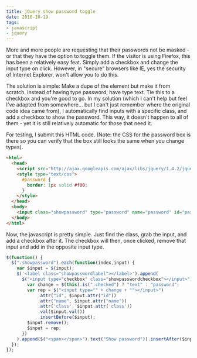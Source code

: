 ```yaml
---
title: jQuery show password toggle
date: 2010-10-19
tags:
- javascript
- jquery
---
```

More and more people are requesting that their passwords not be masked - or that they have the option to toggle them.  If the visitor is using Firefox, this has been a relatively easy feat.  Simply add a checkbox and change the input type on click.  However, in "secure" browsers like IE, yes the security of Internet Explorer, won't allow you to do this.

<!--more-->

The solution is simple: Make a dupe of the element but make it from scratch.  Instead of having type password, have type text.  Tie this to a checkbox and you're good to go.  In my solution (which I can't help but feel I've adapted from somewhere... but I can't just remember where the original code idea came from), I automatically find inputs with a specific class, and add a checkbox to show the password.  This way, it doesn't happen to all of them - yet it is still relatively automatic for those that need it.

For testing, I submit this HTML code.  (Note: the CSS for the password box is there so you can verify that the box still looks the same when you change types).
    
```html
<html>
  <head>
    <script src="http://ajax.googleapis.com/ajax/libs/jquery/1.4.2/jquery.min.js" type="text/javascript"></script>
    <style type="text/css">
      #password {
        border: 1px solid #f00;
      }
    </style>
  </head>
  <body>
    <input class="showpassword" type="password" name="password" id="password"></input>
  </body>
</html>
```

Now, the javascript is pretty simple.  Just find the class, grab the input, and add a checkbox after it.  The checkbox will then, once clicked, remove that input and add in the opposite input type.
    
```javascript
$(function() {
  $(".showpassword").each(function(index,input) {
    var $input = $(input);
    $('<label class="showpasswordlabel"></label>').append(
      $("<input type="checkbox" class="showpasswordcheckbox"></input>").click(function() {
        var change = $(this).is(":checked") ? "text" : "password";
        var rep = $("<input type="" + change + ""></input>")
            .attr("id", $input.attr("id"))
            .attr("name", $input.attr("name"))
            .attr('class', $input.attr('class'))
            .val($input.val())
            .insertBefore($input);
        $input.remove();
        $input = rep;
      })
    ).append($("<span></span>").text("Show password")).insertAfter($input);
  });
});
```
    